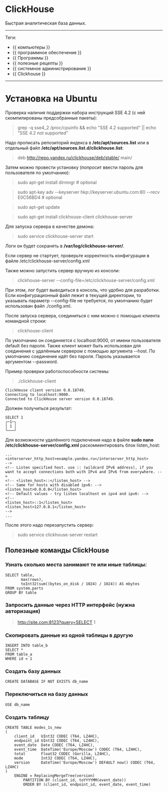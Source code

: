 # ClickHouse

Быстрая аналитическая база данных.

---

Теги:

- {{ компьютеры }}
- {{ программное обеспечение }}
- {{ Программы }}
- {{ полезные рецепты }}
- {{ системное администрирование }}
- {{ Clickhouse }}

---

# Установка на Ubuntu

Проверка наличия поддержки набора инструкций SSE 4.2 (с ней скомпилированы
предсобранные пакеты):

> grep -q sse4_2 /proc/cpuinfo && echo "SSE 4.2 supported" || echo "SSE 4.2 not supported"

Надо прописать репозиторий яндекса в **/etc/apt/sources.list** или в отдельный
файл **/etc/apt/sources.list.d/clickhouse.list**:

> deb http://repo.yandex.ru/clickhouse/deb/stable/ main/

Затем можно провести установку (попросит ввести пароль для пользователя по
умолчанию):

> sudo apt-get install dirmngr # optional

> sudo apt-key adv --keyserver hkp://keyserver.ubuntu.com:80 --recv E0C56BD4 # optional

> sudo apt-get update

> sudo apt-get install clickhouse-client clickhouse-server

Для запуска сервера в качестве демона:

> sudo service clickhouse-server start

Логи он будет сохранять в **/var/log/clickhouse-server/**.

Если сервер не стартует, проверьте корректность конфигурации в файле
/etc/clickhouse-server/config.xml

Также можно запустить сервер вручную из консоли:

> clickhouse-server --config-file=/etc/clickhouse-server/config.xml

При этом, лог будет выводиться в консоль, что удобно для разработки. Если
конфигурационный файл лежит в текущей директории, то указывать параметр
--config-file не требуется, по умолчанию будет использован файл ./config.xml.

После запуска сервера, соединиться с ним можно с помощью клиента командной
строки:

> clickhouse-client

По умолчанию он соединяется с localhost:9000, от имени пользователя default без
пароля. Также клиент может быть использован для соединения с удалённым сервером
с помощью аргумента --host. По умолчанию соединение идёт без пароля. Пароль
указывается аргументом --password.

Пример проверки работоспособности системы:

> ./clickhouse-client

```
ClickHouse client version 0.0.18749.
Connecting to localhost:9000.
Connected to ClickHouse server version 0.0.18749.
```

Должен получиться результат:

```
SELECT 1
┌─1─┐
│ 1 │
└───┘
```

Для возможности удалённого подключения надо в файле **sudo nano
/etc/clickhouse-server/config.xml** раскомментировать блок listen_host:

```
...
<interserver_http_host>example.yandex.ru</interserver_http_host>
-->
<!-- Listen specified host. use :: (wildcard IPv6 address), if you want to accept connections both with IPv4 and IPv6 from everywhere. -->
<!-- <listen_host>::</listen_host> -->
<!-- Same for hosts with disabled ipv6: -->
<listen_host>0.0.0.0</listen_host>
<!-- Default values - try listen localhost on ipv4 and ipv6: -->
<!--
<listen_host>::1</listen_host>
<listen_host>127.0.0.1</listen_host>
-->
...
```

После этого надо перезапустить сервер:

> sudo service clickhouse-server restart

## Полезные команды ClickHouse

### Узнать сколько места занимают те или иные таблицы:

```clickhouse
SELECT table,
       max(rows),
       toInt32(sum((bytes_on_disk / 1024) / 1024)) AS mbytes
FROM system.parts
GROUP BY table
```

### Запросить данные через HTTP интерфейс (нужна авторизация)

> http://site.com:8123?query=SELECT 1

### Скопировать данные из одной таблицы в другую

```clickhouse
INSERT INTO table_b
SELECT *
FROM table_a
WHERE id = 1
```

### Создать базу данных

```clickhouse
CREATE DATABASE IF NOT EXISTS db_name
```

### Переключиться на базу данных

```clickhouse
USE db_name
```

### Создать таблицу

```clickhouse
CREATE TABLE modes_1s_new
(
    client_id   UInt32 CODEC (T64, LZ4HC),
    endpoint_id UInt32 CODEC (T64, LZ4HC),
    event_date  Date CODEC (T64, LZ4HC),
    event_time  DateTime('Europe/Moscow') CODEC (T64, LZ4HC),
    total       Float32 CODEC (Gorilla, LZ4HC),
    mode        Int32 CODEC (T64, LZ4HC),
    version     DateTime('Europe/Moscow') DEFAULT now() CODEC (T64, LZ4HC)
)
    ENGINE = ReplacingMergeTree(version)
        PARTITION BY (client_id, toYYYYMM(event_date))
        ORDER BY (client_id, endpoint_id, event_date, event_time)
```
